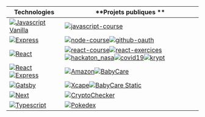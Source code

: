 | **Technologies**| **Projets publiques ** |
|-----------------|-----------------------------|
|[![Javascript Vanilla](https://img.shields.io/static/v1?label=&message=JavaScript&color=202124&logo=javascript&logoColor=FFFFFF)](https://developer.mozilla.org/en-US/docs/Web/JavaScript)|[![javascript-course](https://img.shields.io/static/v1?label=javascript-course&message=%20&color=000605&logo=github&logoColor=white&labelColor=000605)](https://github.com/ohayon-alexandre/javascript-course)
|[![Express](https://img.shields.io/static/v1?label=&message=express&color=202124&logo=express&logoColor=FFFFFF)](https://developer.mozilla.org/en-US/docs/Web/JavaScript)|[![node-course](https://img.shields.io/static/v1?label=node-course&message=%20&color=000605&logo=github&logoColor=white&labelColor=000605)](https://github.com/ohayon-alexandre/node-course)[![github-oauth](https://img.shields.io/static/v1?label=github-oauth&message=%20&color=000605&logo=github&logoColor=white&labelColor=000605)](https://github.com/ohayon-alexandre/github-oauth)
|[![React](https://img.shields.io/static/v1?label=&message=React&color=202124&logo=react&logoColor=FFFFFF)](https://developer.mozilla.org/en-US/docs/Web/JavaScript)|[![react-course](https://img.shields.io/static/v1?label=react-course&message=%20&color=000605&logo=github&logoColor=white&labelColor=000605)](https://github.com/ohayon-alexandre/react-course)[![react-exercices](https://img.shields.io/static/v1?label=react-exercices&message=%20&color=000605&logo=github&logoColor=white&labelColor=000605)](https://github.com/ohayon-alexandre/react-exercices)[![hackaton_nasa](https://img.shields.io/static/v1?label=hackaton_nasa&message=%20&color=000605&logo=github&logoColor=white&labelColor=000605)](https://github.com/ohayon-alexandre/hackaton_nasa)[![covid19](https://img.shields.io/static/v1?label=covid19&message=%20&color=000605&logo=github&logoColor=white&labelColor=000605)](https://github.com/ohayon-alexandre/covid19)[![krypt](https://img.shields.io/static/v1?label=krypt&message=%20&color=000605&logo=github&logoColor=white&labelColor=000605)](https://github.com/ohayon-alexandre/krypt)
|[![React](https://img.shields.io/static/v1?label=&message=React&color=202124&logo=react&logoColor=FFFFFF)](https://developer.mozilla.org/en-US/docs/Web/JavaScript)[![Express](https://img.shields.io/static/v1?label=&message=express&color=202124&logo=express&logoColor=FFFFFF)](https://developer.mozilla.org/en-US/docs/Web/JavaScript)|[![Amazon](https://img.shields.io/static/v1?label=Amazon&message=%20&color=000605&logo=github&logoColor=white&labelColor=000605)](https://github.com/ohayon-alexandre/Amazon)[![BabyCare](https://img.shields.io/static/v1?label=BabyCare&message=%20&color=000605&logo=github&logoColor=white&labelColor=000605)](https://github.com/BabyCare-EIP/BabyCare)
|[![Gatsby](https://img.shields.io/static/v1?label=&message=Gatsby&color=202124&logo=gatsby&logoColor=FFFFFF)](https://developer.mozilla.org/en-US/docs/Web/JavaScript)|[![Xcape](https://img.shields.io/static/v1?label=Xcape&message=%20&color=000605&logo=github&logoColor=white&labelColor=000605)](https://github.com/ohayon-alexandre/Xcape)[![BabyCare Static](https://img.shields.io/static/v1?label=BabyCare-Static&message=%20&color=000605&logo=github&logoColor=white&labelColor=000605)](https://github.com/BabyCare-EIP/Website)
|[![Next](https://img.shields.io/static/v1?label=&message=Next&color=202124&logo=next.js&logoColor=FFFFFF)](https://developer.mozilla.org/en-US/docs/Web/JavaScript)|[![CryptoChecker](https://img.shields.io/static/v1?label=CryptoChecker&message=%20&color=000605&logo=github&logoColor=white&labelColor=000605)](https://github.com/ohayon-alexandre/CryptoChecker)
|[![Typescript](https://img.shields.io/static/v1?label=&message=Typescript&color=202124&logo=typescript&logoColor=FFFFFF)](https://developer.mozilla.org/en-US/docs/Web/JavaScript)|[![Pokedex](https://img.shields.io/static/v1?label=Pokedex&message=%20&color=000605&logo=github&logoColor=white&labelColor=000605)](https://github.com/ohayon-alexandre/Pokedex)

